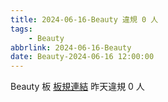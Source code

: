 ```yaml
---
title: 2024-06-16-Beauty 違規 0 人
tags:
    - Beauty
abbrlink: 2024-06-16-Beauty
date: Beauty-2024-06-16 12:00:00
---
```

Beauty 板 [板規連結](https://www.ptt.cc/bbs/Beauty/M.1630069980.A.84B.html)
昨天違規 0 人
